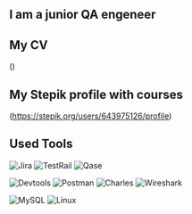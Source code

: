 ## I am a junior QA engeneer

## My CV
()
## My Stepik profile with courses
(https://stepik.org/users/643975126/profile)
## Used Tools
![Jira](https://img.shields.io/badge/-Jira-090909?style=for-the-badge&logo=Jira)  ![TestRail](https://img.shields.io/badge/-TestRail-090909?style=for-the-badge&logo=TestRail) ![Qase](https://img.shields.io/badge/-Qase-090909?style=for-the-badge&logo=Qase)

![Devtools](https://img.shields.io/badge/-Devtools-090909?style=for-the-badge&logo=googlechrome) ![Postman](https://img.shields.io/badge/-Postman-090909?style=for-the-badge&logo=Postman)
![Charles](https://img.shields.io/badge/-Charles-090909?style=for-the-badge&logo=Charles) ![Wireshark](https://img.shields.io/badge/-Wireshark-090909?style=for-the-badge&logo=Wireshark)

![MySQL](https://img.shields.io/badge/-MySQL-090909?style=for-the-badge&logo=MySQL) ![Linux](https://img.shields.io/badge/-Linux-090909?style=for-the-badge&logo=kalilinux)
